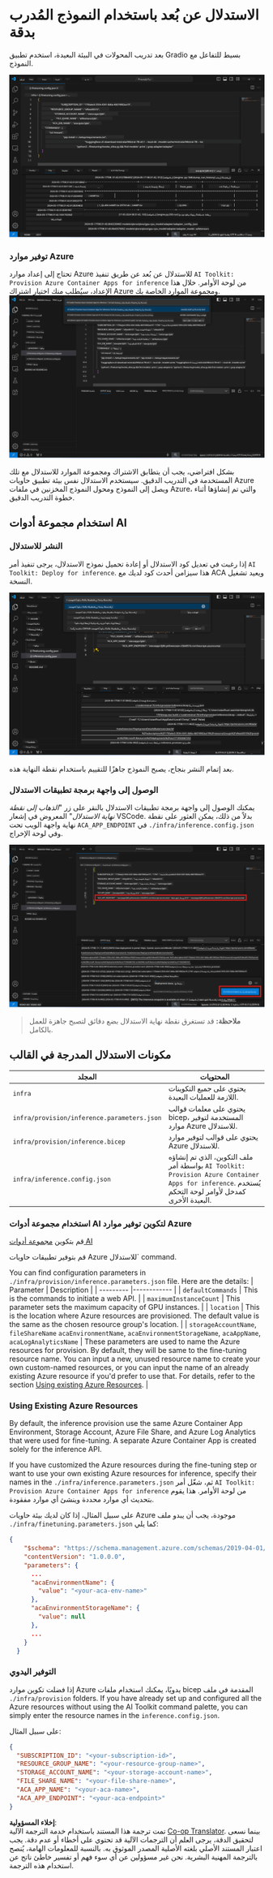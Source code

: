 <!--
CO_OP_TRANSLATOR_METADATA:
{
  "original_hash": "a54cd3d65b6963e4e8ce21e143c3ab04",
  "translation_date": "2025-05-07T10:45:18+00:00",
  "source_file": "md/01.Introduction/03/Remote_Interence.md",
  "language_code": "ar"
}
-->
# الاستدلال عن بُعد باستخدام النموذج المُدرب بدقة

بعد تدريب المحولات في البيئة البعيدة، استخدم تطبيق Gradio بسيط للتفاعل مع النموذج.

![Fine-tune complete](../../../../../translated_images/log-finetuning-res.7b92254e7e822c7ffbec00f51a29199b0a53cefdd7fd2ce8330e4f787d98a94a.ar.png)

### توفير موارد Azure  
تحتاج إلى إعداد موارد Azure للاستدلال عن بُعد عن طريق تنفيذ `AI Toolkit: Provision Azure Container Apps for inference` من لوحة الأوامر. خلال هذا الإعداد، سيُطلب منك اختيار اشتراك Azure ومجموعة الموارد الخاصة بك.  
![Provision Inference Resource](../../../../../translated_images/command-provision-inference.467afc8d351642fc03bc2ae439330ad1253da4f08ed8a8e98cdf89ca5c7ae4c5.ar.png)

بشكل افتراضي، يجب أن يتطابق الاشتراك ومجموعة الموارد للاستدلال مع تلك المستخدمة في التدريب الدقيق. سيستخدم الاستدلال نفس بيئة تطبيق حاويات Azure ويصل إلى النموذج ومحول النموذج المخزنين في ملفات Azure، والتي تم إنشاؤها أثناء خطوة التدريب الدقيق.

## استخدام مجموعة أدوات AI

### النشر للاستدلال  
إذا رغبت في تعديل كود الاستدلال أو إعادة تحميل نموذج الاستدلال، يرجى تنفيذ أمر `AI Toolkit: Deploy for inference`. هذا سيزامن أحدث كود لديك مع ACA ويعيد تشغيل النسخة.

![Deploy for inference](../../../../../translated_images/command-deploy.9adb4e310dd0b0aec6bb518f3c5b19a945ca040216da11e210666ad0330702ea.ar.png)

بعد إتمام النشر بنجاح، يصبح النموذج جاهزًا للتقييم باستخدام نقطة النهاية هذه.

### الوصول إلى واجهة برمجة تطبيقات الاستدلال

يمكنك الوصول إلى واجهة برمجة تطبيقات الاستدلال بالنقر على زر "*الذهاب إلى نقطة نهاية الاستدلال*" المعروض في إشعار VSCode. بدلاً من ذلك، يمكن العثور على نقطة نهاية واجهة الويب تحت `ACA_APP_ENDPOINT` في `./infra/inference.config.json` وفي لوحة الإخراج.

![App Endpoint](../../../../../translated_images/notification-deploy.446e480a44b1be5848fd31391c467b8d42c2db1d5daffa2250c9fcd3d8486164.ar.png)

> **ملاحظة:** قد تستغرق نقطة نهاية الاستدلال بضع دقائق لتصبح جاهزة للعمل بالكامل.

## مكونات الاستدلال المدرجة في القالب

| المجلد | المحتويات |
| ------ |--------- |
| `infra` | يحتوي على جميع التكوينات اللازمة للعمليات البعيدة. |
| `infra/provision/inference.parameters.json` | يحتوي على معلمات قوالب bicep، المستخدمة لتوفير موارد Azure للاستدلال. |
| `infra/provision/inference.bicep` | يحتوي على قوالب لتوفير موارد Azure للاستدلال. |
| `infra/inference.config.json` | ملف التكوين، الذي تم إنشاؤه بواسطة أمر `AI Toolkit: Provision Azure Container Apps for inference`. يُستخدم كمدخل لأوامر لوحة التحكم البعيدة الأخرى. |

### استخدام مجموعة أدوات AI لتكوين توفير موارد Azure  
قم بتكوين [مجموعة أدوات AI](https://marketplace.visualstudio.com/items?itemName=ms-windows-ai-studio.windows-ai-studio)

قم بتوفير تطبيقات حاويات Azure للاستدلال` command.

You can find configuration parameters in `./infra/provision/inference.parameters.json` file. Here are the details:
| Parameter | Description |
| --------- |------------ |
| `defaultCommands` | This is the commands to initiate a web API. |
| `maximumInstanceCount` | This parameter sets the maximum capacity of GPU instances. |
| `location` | This is the location where Azure resources are provisioned. The default value is the same as the chosen resource group's location. |
| `storageAccountName`, `fileShareName` `acaEnvironmentName`, `acaEnvironmentStorageName`, `acaAppName`,  `acaLogAnalyticsName` | These parameters are used to name the Azure resources for provision. By default, they will be same to the fine-tuning resource name. You can input a new, unused resource name to create your own custom-named resources, or you can input the name of an already existing Azure resource if you'd prefer to use that. For details, refer to the section [Using existing Azure Resources](../../../../../md/01.Introduction/03). |

### Using Existing Azure Resources

By default, the inference provision use the same Azure Container App Environment, Storage Account, Azure File Share, and Azure Log Analytics that were used for fine-tuning. A separate Azure Container App is created solely for the inference API. 

If you have customized the Azure resources during the fine-tuning step or want to use your own existing Azure resources for inference, specify their names in the `./infra/inference.parameters.json` ثم، شغّل أمر `AI Toolkit: Provision Azure Container Apps for inference` من لوحة الأوامر. هذا يقوم بتحديث أي موارد محددة وينشئ أي موارد مفقودة.

على سبيل المثال، إذا كان لديك بيئة حاويات Azure موجودة، يجب أن يبدو ملف `./infra/finetuning.parameters.json` كما يلي:

```json
{
    "$schema": "https://schema.management.azure.com/schemas/2019-04-01/deploymentParameters.json#",
    "contentVersion": "1.0.0.0",
    "parameters": {
      ...
      "acaEnvironmentName": {
        "value": "<your-aca-env-name>"
      },
      "acaEnvironmentStorageName": {
        "value": null
      },
      ...
    }
  }
```

### التوفير اليدوي  
إذا فضلت تكوين موارد Azure يدويًا، يمكنك استخدام ملفات bicep المقدمة في ملف `./infra/provision` folders. If you have already set up and configured all the Azure resources without using the AI Toolkit command palette, you can simply enter the resource names in the `inference.config.json`.

على سبيل المثال:

```json
{
  "SUBSCRIPTION_ID": "<your-subscription-id>",
  "RESOURCE_GROUP_NAME": "<your-resource-group-name>",
  "STORAGE_ACCOUNT_NAME": "<your-storage-account-name>",
  "FILE_SHARE_NAME": "<your-file-share-name>",
  "ACA_APP_NAME": "<your-aca-name>",
  "ACA_APP_ENDPOINT": "<your-aca-endpoint>"
}
```

**إخلاء المسؤولية**:  
تمت ترجمة هذا المستند باستخدام خدمة الترجمة الآلية [Co-op Translator](https://github.com/Azure/co-op-translator). بينما نسعى لتحقيق الدقة، يرجى العلم أن الترجمات الآلية قد تحتوي على أخطاء أو عدم دقة. يجب اعتبار المستند الأصلي بلغته الأصلية المصدر الموثوق به. بالنسبة للمعلومات الهامة، يُنصح بالترجمة المهنية البشرية. نحن غير مسؤولين عن أي سوء فهم أو تفسير خاطئ ناتج عن استخدام هذه الترجمة.